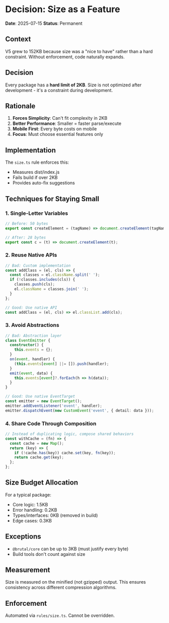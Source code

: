 # Decision: Size as a Feature

**Date**: 2025-07-15
**Status**: Permanent

## Context

V5 grew to 152KB because size was a "nice to have" rather than a hard constraint. Without enforcement, code naturally expands.

## Decision

Every package has a **hard limit of 2KB**. Size is not optimized after development - it's a constraint during development.

## Rationale

1. **Forces Simplicity**: Can't fit complexity in 2KB
2. **Better Performance**: Smaller = faster parse/execute
3. **Mobile First**: Every byte costs on mobile
4. **Focus**: Must choose essential features only

## Implementation

The `size.ts` rule enforces this:
- Measures dist/index.js
- Fails build if over 2KB
- Provides auto-fix suggestions

## Techniques for Staying Small

### 1. Single-Letter Variables
```typescript
// Before: 50 bytes
export const createElement = (tagName) => document.createElement(tagName);

// After: 28 bytes  
export const c = (t) => document.createElement(t);
```

### 2. Reuse Native APIs
```typescript
// Bad: Custom implementation
const addClass = (el, cls) => {
  const classes = el.className.split(' ');
  if (!classes.includes(cls)) {
    classes.push(cls);
    el.className = classes.join(' ');
  }
};

// Good: Use native API
const addClass = (el, cls) => el.classList.add(cls);
```

### 3. Avoid Abstractions
```typescript
// Bad: Abstraction layer
class EventEmitter {
  constructor() {
    this.events = {};
  }
  on(event, handler) {
    (this.events[event] ||= []).push(handler);
  }
  emit(event, data) {
    this.events[event]?.forEach(h => h(data));
  }
}

// Good: Use native EventTarget
const emitter = new EventTarget();
emitter.addEventListener('event', handler);
emitter.dispatchEvent(new CustomEvent('event', { detail: data }));
```

### 4. Share Code Through Composition
```typescript
// Instead of duplicating logic, compose shared behaviors
const withCache = (fn) => {
  const cache = new Map();
  return (key) => {
    if (!cache.has(key)) cache.set(key, fn(key));
    return cache.get(key);
  };
};
```

## Size Budget Allocation

For a typical package:
- Core logic: 1.5KB
- Error handling: 0.2KB  
- Types/interfaces: 0KB (removed in build)
- Edge cases: 0.3KB

## Exceptions

- `@brutal/core` can be up to 3KB (must justify every byte)
- Build tools don't count against size

## Measurement

Size is measured on the minified (not gzipped) output. This ensures consistency across different compression algorithms.

## Enforcement

Automated via `rules/size.ts`. Cannot be overridden.